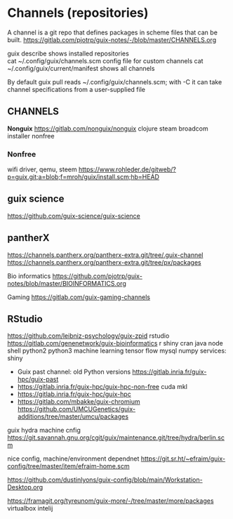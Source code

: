 # Channels (repositories)

A channel is a git repo that defines packages in scheme files that can be built.
https://gitlab.com/pjotrp/guix-notes/-/blob/master/CHANNELS.org

guix describe                shows installed repositories  
cat  ~/.config/guix/channels.scm             config file for custom channels
cat  ~/.config/guix/current/manifest         shows all channels

By default guix pull
reads ~/.config/guix/channels.scm; with -C it can take channel specifications from a user-supplied file 

## CHANNELS


**Nonguix**
https://gitlab.com/nonguix/nonguix
clojure steam broadcom installer nonfree 


### Nonfree
wifi driver, qemu, steem https://www.rohleder.de/gitweb/?p=guix.git;a=blob;f=mroh/guix/install.scm;hb=HEAD

## guix science
https://github.com/guix-science/guix-science


## pantherX
https://channels.pantherx.org/pantherx-extra.git/tree/.guix-channel  
https://channels.pantherx.org/pantherx-extra.git/tree/px/packages


Bio informatics 
https://github.com/pjotrp/guix-notes/blob/master/BIOINFORMATICS.org

Gaming 
https://gitlab.com/guix-gaming-channels

## RStudio 
https://github.com/leibniz-psychology/guix-zpid rstudio
https://gitlab.com/genenetwork/guix-bioinformatics r shiny cran java node shell python2 python3 machine learning tensor flow mysql numpy services: shiny




- Guix past channel: old Python versions https://gitlab.inria.fr/guix-hpc/guix-past
- https://gitlab.inria.fr/guix-hpc/guix-hpc-non-free cuda mkl 
- https://gitlab.inria.fr/guix-hpc/guix-hpc
- https://gitlab.com/mbakke/guix-chromium
https://github.com/UMCUGenetics/guix-additions/tree/master/umcu/packages


guix hydra machine cnfig
https://git.savannah.gnu.org/cgit/guix/maintenance.git/tree/hydra/berlin.scm



nice config, machine/environment dependnet
https://git.sr.ht/~efraim/guix-config/tree/master/item/efraim-home.scm 


https://github.com/dustinlyons/guix-config/blob/main/Workstation-Desktop.org


https://framagit.org/tyreunom/guix-more/-/tree/master/more/packages
virtualbox
intelij
